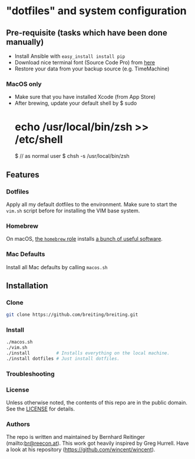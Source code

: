 # "dotfiles" and system configuration

## Pre-requisite (tasks which have been done manually)

* Install Ansible with `easy_install install pip`
* Download nice terminal font (Source Code Pro) from [here](https://github.com/adobe-fonts/source-code-pro)
* Restore your data from your backup source (e.g. TimeMachine)

### MacOS only

* Make sure that you have installed Xcode (from App Store)
* After brewing, update your default shell by
	$ sudo
	# echo /usr/local/bin/zsh >> /etc/shell
	$ // as normal user
	$ chsh -s /usr/local/bin/zsh

## Features

### Dotfiles

Apply all my default dotfiles to the environment. Make sure to start the `vim.sh` script before for installing the VIM
base system.

### Homebrew

On macOS, [the `homebrew` role](https://github.com/breiting/breiting/tree/master/roles/homebrew) installs [a bunch of useful software](https://github.com/breiting/breiting/blob/master/roles/homebrew/files/Brewfile).

### Mac Defaults

Install all Mac defaults by calling `macos.sh`

## Installation

### Clone

```sh
git clone https://github.com/breiting/breiting.git
```

### Install

```sh
./macos.sh
./vim.sh
./install          # Installs everything on the local machine.
./install dotfiles # Just install dotfiles.
```

### Troubleshooting

### License

Unless otherwise noted, the contents of this repo are in the public domain. See the [LICENSE](LICENSE.md) for details.

### Authors

The repo is written and maintained by Bernhard Reitinger (mailto:br@reecon.at). This work got heavily inspired by Greg Hurrell. Have
a look at his repository (https://github.com/wincent/wincent).

